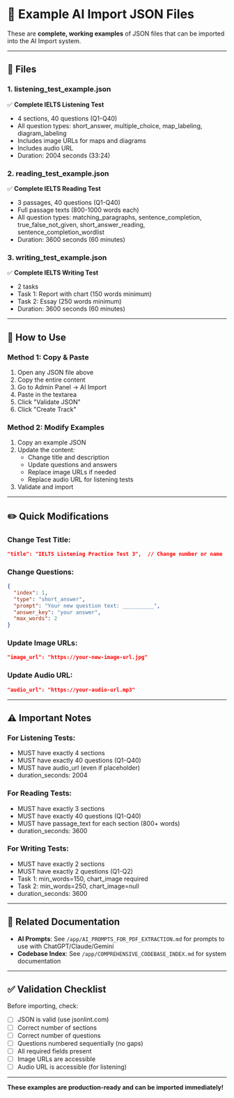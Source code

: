 # 📁 Example AI Import JSON Files

These are **complete, working examples** of JSON files that can be imported into the AI Import system.

---

## 📄 Files

### 1. listening_test_example.json
✅ **Complete IELTS Listening Test**
- 4 sections, 40 questions (Q1-Q40)
- All question types: short_answer, multiple_choice, map_labeling, diagram_labeling
- Includes image URLs for maps and diagrams
- Includes audio URL
- Duration: 2004 seconds (33:24)

### 2. reading_test_example.json
✅ **Complete IELTS Reading Test**
- 3 passages, 40 questions (Q1-Q40)
- Full passage texts (800-1000 words each)
- All question types: matching_paragraphs, sentence_completion, true_false_not_given, short_answer_reading, sentence_completion_wordlist
- Duration: 3600 seconds (60 minutes)

### 3. writing_test_example.json
✅ **Complete IELTS Writing Test**
- 2 tasks
- Task 1: Report with chart (150 words minimum)
- Task 2: Essay (250 words minimum)
- Duration: 3600 seconds (60 minutes)

---

## 🚀 How to Use

### Method 1: Copy & Paste
1. Open any JSON file above
2. Copy the entire content
3. Go to Admin Panel → AI Import
4. Paste in the textarea
5. Click "Validate JSON"
6. Click "Create Track"

### Method 2: Modify Examples
1. Copy an example JSON
2. Update the content:
   - Change title and description
   - Update questions and answers
   - Replace image URLs if needed
   - Replace audio URL for listening tests
3. Validate and import

---

## ✏️ Quick Modifications

### Change Test Title:
```json
"title": "IELTS Listening Practice Test 3",  // Change number or name
```

### Change Questions:
```json
{
  "index": 1,
  "type": "short_answer",
  "prompt": "Your new question text: __________",
  "answer_key": "your answer",
  "max_words": 2
}
```

### Update Image URLs:
```json
"image_url": "https://your-new-image-url.jpg"
```

### Update Audio URL:
```json
"audio_url": "https://your-audio-url.mp3"
```

---

## ⚠️ Important Notes

### For Listening Tests:
- MUST have exactly 4 sections
- MUST have exactly 40 questions (Q1-Q40)
- MUST have audio_url (even if placeholder)
- duration_seconds: 2004

### For Reading Tests:
- MUST have exactly 3 sections
- MUST have exactly 40 questions (Q1-Q40)
- MUST have passage_text for each section (800+ words)
- duration_seconds: 3600

### For Writing Tests:
- MUST have exactly 2 sections
- MUST have exactly 2 questions (Q1-Q2)
- Task 1: min_words=150, chart_image required
- Task 2: min_words=250, chart_image=null
- duration_seconds: 3600

---

## 🔗 Related Documentation

- **AI Prompts**: See `/app/AI_PROMPTS_FOR_PDF_EXTRACTION.md` for prompts to use with ChatGPT/Claude/Gemini
- **Codebase Index**: See `/app/COMPREHENSIVE_CODEBASE_INDEX.md` for system documentation

---

## ✅ Validation Checklist

Before importing, check:
- [ ] JSON is valid (use jsonlint.com)
- [ ] Correct number of sections
- [ ] Correct number of questions
- [ ] Questions numbered sequentially (no gaps)
- [ ] All required fields present
- [ ] Image URLs are accessible
- [ ] Audio URL is accessible (for listening)

---

**These examples are production-ready and can be imported immediately!**
